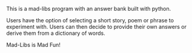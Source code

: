 This is a mad-libs program with an answer bank built with python. 

Users have the option of selecting a short story, poem or phrase to experiment with.
Users can then decide to provide their own answers or derive them from a dictionary of words.

Mad-Libs is Mad Fun!
